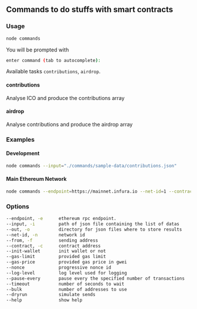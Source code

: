 ## Commands to do stuffs with smart contracts

### Usage

```bash
node commands
```

You will be prompted with

```bash
enter command (tab to autocomplete):
```

Available tasks `contributions`, `airdrop`.

#### contributions

Analyse ICO and produce the contributions array

#### airdrop

Analyse contributions and produce the airdrop array

### Examples

#### Development

```bash
node commands --input="./commands/sample-data/contributions.json"
```

#### Main Ethereum Network

```bash
node commands --endpoint=https://mainnet.infura.io --net-id=1 --contract=0xe554EE8f6Fc36F6fDdD40028D061BB8779437620
```

### Options

```bash
--endpoint, -e      ethereum rpc endpoint.                              [string]    [default: "http://127.0.0.1:8545"]
--input, -i         path of json file containing the list of datas      [string]    [default: "./input/contributions.json"]
--out, -o           directory for json files where to store results     [string]    [default: "./scripts/output"]
--net-id, -n        network id                                          [number]    [default: 5777]
--from, -f          sending address                                     [string]
--contract, -c      contract address                                    [string]
--init-wallet       init wallet or not                                  [boolean]   [default: false]
--gas-limit         provided gas limit                                  [number]    [default: 6721975]
--gas-price         provided gas price in gwei                          [number]    [default: 5]
--nonce             progressive nonce id                                [number]
--log-level         log level used for logging                          [string]    [default: "debug"]
--pause-every       pause every the specified number of transactions    [number]    [default: 1]
--timeout           number of seconds to wait                           [number]    [default: 10]
--bulk              number of addresses to use                          [number]    [default: 1]
--dryrun            simulate sends                                      [boolean]
--help              show help                                           [boolean]
```
